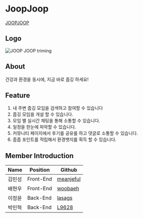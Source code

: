 # JoopJoop
[JOOPJOOP](https://www.joopjoop.site)

## Logo

![JOOP JOOP triming](https://user-images.githubusercontent.com/96028495/171679334-d5fdcc16-b7c4-4333-b12a-950a6ee4788d.png)

## About

건강과 환경을 동시에, 지금 바로 줍깅 하세요!

## Feature

1. 내 주변 줍깅 모임을 검색하고 참여할 수 있습니다
2. 줍깅 모임을 개설 할 수 있습니다.
3. 모임 별 실시간 채팅을 통해 소통할 수 있습니다.
4. 일정을 한눈에 파악할 수 있습니다.
5. 커뮤니티 페이지에서 후기를 공유를 하고 댓글로 소통할 수 있습니다.
6. 줍줍 포인트를 적립해서 환경뱃지를 획득 할 수 있습니다.

## Member Introduction

| Name   | Position  | Github                                    |
| ------ | --------- | ----------------------------------------- |
| 김민성 | Front-End | [meanjeful](https://github.com/meanjeful) |
| 배현우 | Front-End | [woobaeh](https://github.com/woobaeh)     |
| 이정윤 | Back-End  | [lasags](https://github.com/lasags)       |
| 박민혁 | Back-End  | [L9628](https://github.com/L9628)         |
